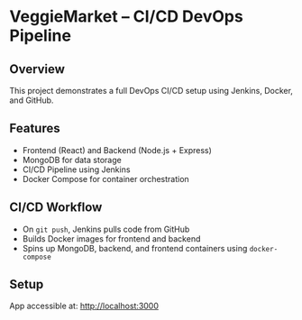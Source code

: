 # VeggieMarket – CI/CD DevOps Pipeline

## Overview
This project demonstrates a full DevOps CI/CD setup using Jenkins, Docker, and GitHub.

## Features
- Frontend (React) and Backend (Node.js + Express)
- MongoDB for data storage
- CI/CD Pipeline using Jenkins
- Docker Compose for container orchestration

## CI/CD Workflow
- On `git push`, Jenkins pulls code from GitHub
- Builds Docker images for frontend and backend
- Spins up MongoDB, backend, and frontend containers using `docker-compose`

## Setup
App accessible at: [http://localhost:3000](http://localhost:3000)
